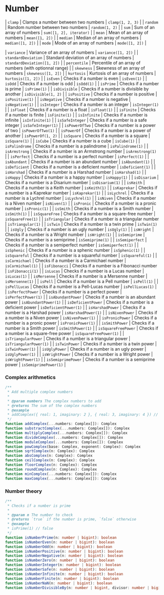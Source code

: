 # Number

| `clamp` | Clamps a number between two numbers | `clamp(1, 2, 3)` |
| `random` | Random number between two numbers | `random(1, 2)` |
| `sum` | Sum of an array of numbers | `sum([1, 2], iterator)` |
| `mean` | Mean of an array of numbers | `mean([1, 2])` |
| `median` | Median of an array of numbers | `median([1, 2])` |
| `mode` | Mode of an array of numbers | `mode([1, 2])` |

| `variance` | Variance of an array of numbers | `variance([1, 2])` |
| `standardDeviation` | Standard deviation of an array of numbers | `standardDeviation([1, 2])` |
| `percentile` | Percentile of an array of numbers (with optionnal range) |
| `skewness` | Skewness of an array of numbers | `skewness([1, 2])` |
| `kurtosis` | Kurtosis of an array of numbers | `kurtosis([1, 2])` |
| `isEven` | Checks if a number is even | `isEven(1)` |
| `isOdd` | Checks if a number is odd | `isOdd(1)` |
| `isPrime` | Checks if a number is prime | `isPrime(1)` |
| `isDivisible` | Checks if a number is divisible by another | `isDivisible(1, 2)` |
| `isPositive` | Checks if a number is positive | `isPositive(1)` |
| `isNegative` | Checks if a number is negative | `isNegative(1)` |
| `isInteger` | Checks if a number is an integer | `isInteger(1)` |
| `isFloat` | Checks if a number is a float | `isFloat(1)` |
| `isFinite` | Checks if a number is finite | `isFinite(1)` |
| `isInfinite` | Checks if a number is infinite | `isInfinite(1)` |
| `isSafeInteger` | Checks if a number is a safe integer | `isSafeInteger(1)` |
| `isPowerOfTwo` | Checks if a number is a power of two | `isPowerOfTwo(1)` |
| `isPowerOf` | Checks if a number is a power of another | `isPowerOf(1, 2)` |
| `isSquare` | Checks if a number is a square | `isSquare(1)` |
| `isCube` | Checks if a number is a cube | `isCube(1)` |
| `isPalindrome` | Checks if a number is a palindrome | `isPalindrome(1)` |
| `isArmstrong` | Checks if a number is an Armstrong number | `isArmstrong(1)` |
| `isPerfect` | Checks if a number is a perfect number | `isPerfect(1)` |
| `isAbundant` | Checks if a number is an abundant number | `isAbundant(1)` |
| `isDeficient` | Checks if a number is a deficient number | `isDeficient(1)` |
| `isHarshad` | Checks if a number is a Harshad number | `isHarshad(1)` |
| `isHappy` | Checks if a number is a happy number | `isHappy(1)` |
| `isDisarium` | Checks if a number is a Disarium number | `isDisarium(1)` |
| `isKeith` | Checks if a number is a Keith number | `isKeith(1)` |
| `isKaprekar` | Checks if a number is a Kaprekar number | `isKaprekar(1)` |
| `isLychrel` | Checks if a number is a Lychrel number | `isLychrel(1)` |
| `isNiven` | Checks if a number is a Niven number | `isNiven(1)` |
| `isPronic` | Checks if a number is a pronic number | `isPronic(1)` |
| `isSmith` | Checks if a number is a Smith number | `isSmith(1)` |
| `isSquareFree` | Checks if a number is a square-free number | `isSquareFree(1)` |
| `isTriangular` | Checks if a number is a triangular number | `isTriangular(1)` |
| `isTwin` | Checks if a number is a twin prime | `isTwin(1)` |
| `isUgly` | Checks if a number is an ugly number | `isUgly(1)` |
| `isWright` | Checks if a number is a Wright number | `isWright(1)` |
| `isSemiprime` | Checks if a number is a semiprime | `isSemiprime(1)` |
| `isSemiperfect` | Checks if a number is a semiperfect number | `isSemiperfect(1)` |
| `isSphenic` | Checks if a number is a sphenic number | `isSphenic(1)` |
| `isSquareful` | Checks if a number is a squareful number | `isSquareful(1)` |
| `isCarmichael` | Checks if a number is a Carmichael number | `isCarmichael(1)` |
| `isFibonacci` | Checks if a number is a Fibonacci number | `isFibonacci(1)` |
| `isLucas` | Checks if a number is a Lucas number | `isLucas(1)` |
| `isMersenne` | Checks if a number is a Mersenne number | `isMersenne(1)` |
| `isPell` | Checks if a number is a Pell number | `isPell(1)` |
| `isPellLucas` | Checks if a number is a Pell-Lucas number | `isPellLucas(1)` |
| `isPerfectPower` | Checks if a number is a perfect power | `isPerfectPower(1)` |
| `isAbundantPower` | Checks if a number is an abundant power | `isAbundantPower(1)` |
| `isDeficientPower` | Checks if a number is a deficient power | `isDeficientPower(1)` |
| `isHarshadPower` | Checks if a number is a Harshad power | `isHarshadPower(1)` |
| `isNivenPower` | Checks if a number is a Niven power | `isNivenPower(1)` |
| `isPronicPower` | Checks if a number is a pronic power | `isPronicPower(1)` |
| `isSmithPower` | Checks if a number is a Smith power | `isSmithPower(1)` |
| `isSquareFreePower` | Checks if a number is a square-free power | `isSquareFreePower(1)` |
| `isTriangularPower` | Checks if a number is a triangular power | `isTriangularPower(1)` |
| `isTwinPower` | Checks if a number is a twin power | `isTwinPower(1)` |
| `isUglyPower` | Checks if a number is an ugly power | `isUglyPower(1)` |
| `isWrightPower` | Checks if a number is a Wright power | `isWrightPower(1)` |
| `isSemiprimePower` | Checks if a number is a semiprime power | `isSemiprimePower(1)` |

### Complex arithmetics

```ts
/**
 * Add multiple complex numbers
 *
 * @param numbers The complex numbers to add
 * @returns The sum of the complex numbers
 * @example
 * addComplex({ real: 1, imaginary: 2 }, { real: 3, imaginary: 4 }) // { real: 4, imaginary: 6 }
 */
function addComplex(...numbers: Complex[]): Complex
function substractComplex(...numbers: Complex[]): Complex
function multiplyComplex(...numbers: Complex[]): Complex
function divideComplex(...numbers: Complex[]): Complex
function moduleComplex(...numbers: Complex[]): Complex
function powComplex(base: Complex, exponent: Complex): Complex
function sqrtComplex(n: Complex): Complex
function absComplex(n: Complex): Complex
function ceilComplex(n: Complex): Complex
function floorComplex(n: Complex): Complex
function roundComplex(n: Complex): Complex
function minComplex(...numbers: Complex[]): Complex
function maxComplex(...numbers: Complex[]): Complex
```

### Number theory

```ts
/**
 * Checks if a number is prime
 *
 * @param n The number to check
 * @returns `true` if the number is prime, `false` otherwise
 * @example
 * isPrime(1) // false
 */
function isNumberPrime(n: number | bigint): boolean
function isNumberEven(n: number | bigint): boolean
function isNumberOdd(n: number | bigint): boolean
function isNumberPositive(n: number | bigint): boolean
function isNumberNegative(n: number | bigint): boolean
function isNumberZero(n: number | bigint): boolean
function isNumberInteger(n: number | bigint): boolean
function isNumberSafe(n: number | bigint): boolean
function isNumberInfinite(n: number | bigint): boolean
function isNumberFinite(n: number | bigint): boolean
function isNumberNaN(n: number | bigint): boolean
function isNumberDivisibleBy(n: number | bigint, divisor: number | bigint): boolean
```
